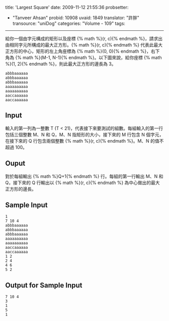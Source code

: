 title: 'Largest Square'
date: 2009-11-12 21:55:36
probsetter:
- "Tanveer Ahsan"
probid: 10908
uvaid: 1849
translator: "許胖"
transource: "uniDog"
categories: "Volume - 109"
tags:
---

給你一個由字元構成的矩形以及座標 {% math %}(r, c){% endmath %}，請求出由相同字元所構成的最大正方形。{% math %}(r, c){% endmath %} 代表此最大正方形的中心，矩形的左上角座標為 {% math %}(0, 0){% endmath %}，右下角為 {% math %}(M-1, N-1){% endmath %}。以下圖來說，給你座標 {% math %}(1, 2){% endmath %}，則此最大正方形的邊長為 3。

	abbbaaaaaa
	abbbaaaaaa
	abbbaaaaaa
	aaaaaaaaaa
	aaaaaaaaaa
	aaccaaaaaa
	aaccaaaaaa

<!-- more -->

## Input ##

輸入的第一列為一整數 T (T < 21)，代表接下來要測試的組數。每組輸入的第一行包括三個整數 M、N 和 Q，M、N 指矩形的大小，接下來的 M 行包含 N 個字元，在接下來的 Q 行包含兩個整數 {% math %}(r, c){% endmath %}。M、N 的值不超過 100。

## Ouput ##

對於每組輸出 {% math %}Q+1{% endmath %} 行。每組的第一行輸出 M、N 和 Q，接下來的 Q 行輸出以 {% math %}(r, c){% endmath %} 為中心做出的最大正方形的邊長。

## Sample Input ##

	1
	7 10 4
	abbbaaaaaa
	abbbaaaaaa
	abbbaaaaaa
	aaaaaaaaaa
	aaaaaaaaaa
	aaccaaaaaa
	aaccaaaaaa
	1 2
	2 4
	4 6
	5 2

## Output for Sample Input ##

	7 10 4
	3
	1
	5
	1